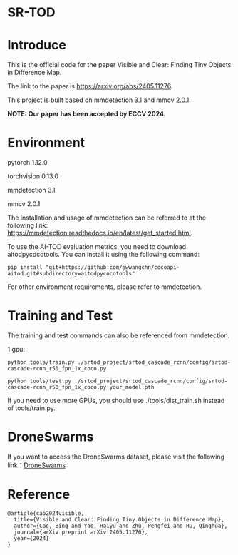 # SR-TOD

# Introduce
  
This is the official code for the paper Visible and Clear: Finding Tiny Objects in Difference Map.

The link to the paper is https://arxiv.org/abs/2405.11276.

This project is built based on mmdetection 3.1 and mmcv 2.0.1.

**NOTE: Our paper has been accepted by ECCV 2024.**

# Environment

pytorch 1.12.0

torchvision 0.13.0

mmdetection 3.1

mmcv 2.0.1

The installation and usage of mmdetection can be referred to at the following link: https://mmdetection.readthedocs.io/en/latest/get_started.html.

To use the AI-TOD evaluation metrics, you need to download aitodpycocotools. You can install it using the following command:

```shell
pip install "git+https://github.com/jwwangchn/cocoapi-aitod.git#subdirectory=aitodpycocotools"
```

For other environment requirements, please refer to mmdetection.


# Training and Test
The training and test commands can also be referenced from mmdetection.

1 gpu:

```shell
python tools/train.py ./srtod_project/srtod_cascade_rcnn/config/srtod-cascade-rcnn_r50_fpn_1x_coco.py
```
```shell
python tools/test.py ./srtod_project/srtod_cascade_rcnn/config/srtod-cascade-rcnn_r50_fpn_1x_coco.py your_model.pth
```

If you need to use more GPUs, you should use ./tools/dist_train.sh instead of tools/train.py.

# DroneSwarms
If you want to access the DroneSwarms dataset, please visit the following link：[DroneSwarms](https://hiyuur.github.io)

# Reference
```shell
@article{cao2024visible,
  title={Visible and Clear: Finding Tiny Objects in Difference Map},
  author={Cao, Bing and Yao, Haiyu and Zhu, Pengfei and Hu, Qinghua},
  journal={arXiv preprint arXiv:2405.11276},
  year={2024}
}
```